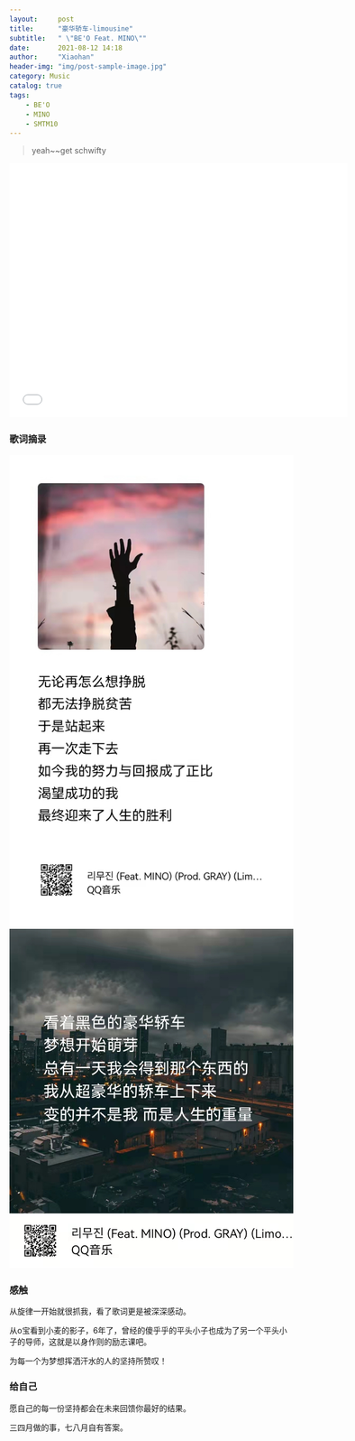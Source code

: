 ```yaml
---
layout:     post
title:      "豪华轿车-limousine"
subtitle:   " \"BE'O Feat. MINO\""
date:       2021-08-12 14:18
author:     "Xiaohan"
header-img: "img/post-sample-image.jpg"
category: Music
catalog: true
tags:
    - BE'O
    - MINO
    - SMTM10
---
```


> yeah~~get schwifty

<iframe 
src="//player.bilibili.com/player.html?aid=721821552&bvid=BV1AS4y1R7Xu&cid=445420771&page=1" 
scrolling="no" 
border="0" 
frameborder="no" 
framespacing="0" 
allowfullscreen="true" 
height=450 
width=600> 
</iframe>

### 歌词摘录

![](https://github.com/Yangxiaohan0120/Yangxiaohan0120.github.io/blob/main/img/in-post/limosine/lyric1.png)
![](https://github.com/Yangxiaohan0120/Yangxiaohan0120.github.io/blob/main/img/in-post/limosine/lyric2.png)

### 感触

从旋律一开始就很抓我，看了歌词更是被深深感动。

从o宝看到小麦的影子，6年了，曾经的傻乎乎的平头小子也成为了另一个平头小子的导师，这就是以身作则的励志课吧。

为每一个为梦想挥洒汗水的人的坚持所赞叹！

### 给自己

愿自己的每一份坚持都会在未来回馈你最好的结果。

三四月做的事，七八月自有答案。